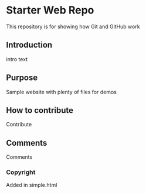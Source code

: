 # Starter Web Repo
This repository is for showing how Git and GitHub work

## Introduction
intro text

## Purpose
Sample website with plenty of files for demos

## How to contribute
Contribute

## Comments
Comments

### Copyright
Added in simple.html
